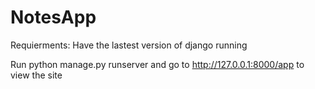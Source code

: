 # NotesApp

Requierments: Have the lastest version of django running

Run python manage.py runserver and go to http://127.0.0.1:8000/app to view the site
